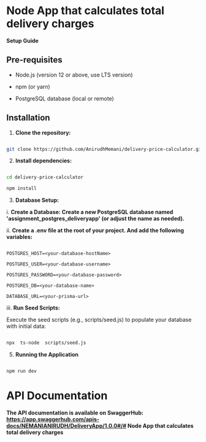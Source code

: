 # Node App that calculates total delivery charges

**Setup Guide**

## Pre-requisites

-   Node.js (version 12 or above, use LTS version)

-   npm (or yarn)

-   PostgreSQL database (local or remote)

## Installation

1.  **Clone the repository:**

```bash

git clone https://github.com/AnirudhMemani/delivery-price-calculator.git

```

2.  **Install dependencies:**

```bash

cd delivery-price-calculator

npm install

```

3.  **Database Setup:**

i. **Create a Database: Create a new PostgreSQL database named 'assignment_postgres_deliveryapp' (or adjust the name as needed).**

ii. **Create a .env file at the root of your project. And add the following variables:**

```

POSTGRES_HOST=<your-database-hostName>

POSTGRES_USER=<your-database-username>

POSTGRES_PASSWORD=<your-database-password>

POSTGRES_DB=<your-database-name>

DATABASE_URL=<your-prisma-url>

```

iii. **Run Seed Scripts:**

Execute the seed scripts (e.g., scripts/seed.js) to populate your database with initial data:

```bash

npx  ts-node  scripts/seed.js

```

5.  **Running the Application**

```bash

npm run dev

```

# API Documentation

**The API documentation is available on SwaggerHub: https://app.swaggerhub.com/apis-docs/NEMANIANIRUDH/DeliveryApp/1.0.0#/# Node App that calculates total delivery charges**
